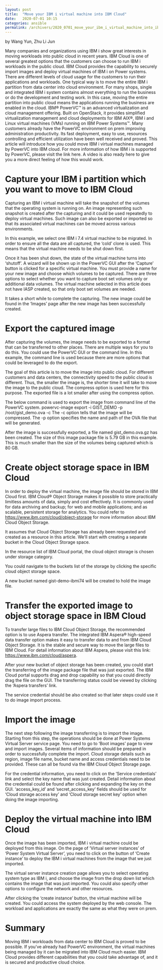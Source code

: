 ```yaml
---
layout: post
title:  "Move your IBM i virtual machine into IBM Cloud"
date:   2020-07-01 10:15
categories: ansible
permalink: /archivers/2020_0701_move_your_ibm_i_virtual_machine_into_ibm_cloud
---
```


by Wang Yun, Zhu Li Jun

Many companies and organizations using IBM i show great interests in moving workloads into public cloud in recent years. IBM Cloud is one of several greatest options that the customers can choose to run IBM i workloads in the public cloud. IBM Cloud provides the capability to securely import images and deploy virtual machines of IBM i on Power systems. 
There are different levels of cloud usage for the customers to run their applications and workloads. One typical way is to move the entire IBM i partition from data center into cloud environment. For many shops, single and integrated IBM i system contains almost everything to run the business or do the development and testing work. In this case, moving the entire partition into public cloud means the applications running the business are enabled in the cloud. 
IBM® PowerVC™ is an advanced virtualization and cloud management offering. Built on OpenStack, it provides simplified virtualization management and cloud deployments for IBM AIX®, IBM i and Linux virtual machines (VMs) running on IBM Power Systems™. Many customers already have the PowerVC environment on prem improving administration productivity. Its fast deployment, easy to use, resources controlling and efficient utilization have been well received and proved. This article will introduce how you could move IBM i virtual machines managed by PowerVC into IBM cloud. For more information of how IBM i is supported by PowerVC, please visit the link here. 
A video is also ready here to give you a more direct feeling of how this would work. 


# Capture your IBM i partition which you want to move to IBM Cloud
Capturing an IBM i virtual machine will take the snapshot of the volumes that the operating system is running on. An image representing such snapshot is created after the capturing and it could be used repeatedly to deploy virtual machines. Such image can also be exported or imported so that its associated virtual machines can be moved across various environments. 

In this example, we select one IBM i 7.4 virtual machine to be migrated. In order to ensure all the data are all captured, the ‘cold’ clone is used. This means that the virtual machine needs to be shut down first. 

Once it has been shut down, the state of the virtual machine turns into ‘shutoff’. A wizard will be shown up in the PowerVC GUI after the ‘Capture’ button is clicked for a specific virtual machine. You must provide a name for your new image and choose which volumes to be captured. There are three options to select whether you want to capture boot set volumes only or additional data volumes. The virtual machine selected in this article does not have IASP created, so that only boot set volumes are needed. 

It takes a short while to complete the capturing. The new image could be found in the ‘Images’ page after the new image has been successfully created. 

# Export the captured image
After capturing the volumes, the image needs to be exported to a format that can be transferred to other places. There are multiple ways for you to do this. You could use the PowerVC GUI or the command line. In this example, the command line is used because there are more options that could be leveraged to do the export. 

The goal of this article is to move the image into public cloud. For different customers and data centers, the connectivity speed to the public cloud is different. Thus, the smaller the image is, the shorter time it will take to move the image to the public cloud. The compress option is used here for this purpose. The exported file is a lot smaller after using the compress option. 

The below command is used to export the image from command line of the PowerVC system. 
powervc-image export -i GIST_DEMO -p /root/gist_demo.ova -c
The -c option tells that the image will be compressed. The -p option specifies the name and path of the OVA file that will be generated. 

After the image is successfully exported, a file named gist_demo.ova.gz has been created. The size of this image package file is 5.79 GB in this example. This is much smaller than the size of the volumes being captured which is 80 GB. 

# Create object storage space in IBM Cloud
In order to deploy the virtual machine, the image file should be stored in IBM Cloud first. IBM Cloud® Object Storage makes it possible to store practically limitless amounts of data, simply and cost effectively. It is commonly used for data archiving and backup; for web and mobile applications; and as scalable, persistent storage for analytics. You could refer to https://www.ibm.com/cloud/object-storage for more information about IBM Cloud Object Storage. 

It assumes that Cloud Object Storage has already been requested and created as a resource in this article. We’ll start with creating a separate bucket in the Cloud Object Storage space. 

In the resource list of IBM Cloud portal, the cloud object storage is chosen under storage category. 

You could navigate to the buckets list of the storage by clicking the specific cloud object storage space.

A new bucket named gist-demo-ibmi74 will be created to hold the image file. 

# Transfer the exported image to object storage space in IBM Cloud
To transfer large files to IBM Cloud Object Storage, the recommended option is to use Aspera transfer. The integrated IBM Aspera® high-speed data transfer option makes it easy to transfer data to and from IBM Cloud Object Storage. It is the stable and secure way to move the large files to IBM Cloud. For detail information about IBM Aspera, please visit this link: https://www.ibm.com/cloud/aspera. 

After your new bucket of object storage has been created, you could start the transferring of the image package file that was just exported. The IBM Cloud portal supports drag and drop capability so that you could directly drag the file on the GUI. The transferring status could be viewed by clicking the ‘Aspera transfers’ link. 

The service credential should be also created so that later steps could use it to do image import process. 

# Import the image 
The next step following the image transferring is to import the image. Starting from this step, the operations should be done at Power Systems Virtual Server service page. You need to go to ‘Boot images’ page to view and import images. Several items of information should be prepared in order to successfully complete the import. Cloud storage details such as region, image file name, bucket name and access credentials need to be provided. These can all be found via the IBM Cloud Object Storage page. 

For the credential information, you need to click on the ‘Service credentials’ link and select the key name that was just created. Detail information about the credential could be found after clicking and expanding the key on the GUI. ‘access_key_id’ and ‘secret_access_key’ fields should be used for ‘Cloud storage access key’ and ‘Cloud storage secret key’ option when doing the image importing. 

# Deploy the virtual machine into IBM Cloud
Once the image has been imported, IBM i virtual machine could be deployed from this image. On the page of ‘Virtual server instances’ of ‘Power System Virtual Server’, you need to click on the button of ‘Create instance’ to deploy the IBM i virtual machines from the image that we just imported. 

The virtual server instance creation page allows you to select operating system type as IBM i, and choose the image from the drop down list which contains the image that was just imported. You could also specify other options to configure the network and other resources. 

After clicking the ‘create instance’ button, the virtual machine will be created. You could access the system deployed by the web console. The workload and applications are exactly the same as what they were on prem. 

# Summary
Moving IBM i workloads from data center to IBM Cloud is proved to be possible. If you’ve already had PowerVC environment, the virtual machines being managed by it can be migrated into IBM Cloud much easier. IBM Cloud provides different capabilities that you could take advantage of, and it is secured and productive cloud choice. 
